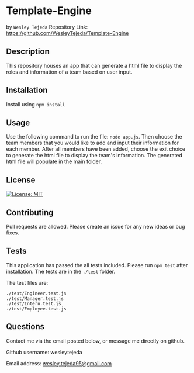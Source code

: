 # Template-Engine
by ```Wesley Tejeda```
Repository Link: https://github.com/WesleyTejeda/Template-Engine
## Description
This repository houses an app that can generate a html file to display the roles and information of a team based on user input.

## Installation
Install using ```npm install```

## Usage
Use the following command to run the file: ```node app.js```. Then choose the team members that you would like to add and input their information for each member. After all members have been added, choose the exit choice to generate the html file to display the team's information. The generated html file will populate in the main folder.

## License
[![License: MIT](https://img.shields.io/badge/License-MIT-yellow.svg)](https://opensource.org/licenses/MIT)

## Contributing
Pull requests are allowed. Please create an issue for any new ideas or bug fixes.

## Tests
This application has passed the all tests included. Please run ```npm test``` after installation.
The tests are in the ```./test``` folder.

The test files are: 

    ./test/Engineer.test.js
    ./test/Manager.test.js
    ./test/Intern.test.js
    ./test/Employee.test.js

## Questions
Contact me via the email posted below, or message me directly on github.

  Github username: wesleytejeda

  Email address: wesley.tejeda95@gmail.com
